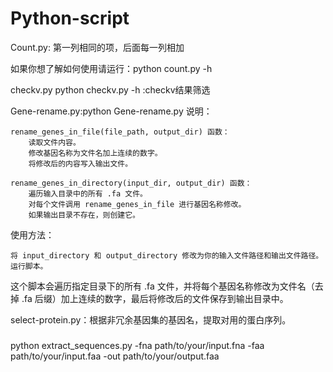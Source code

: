 # Python-script
Count.py: 第一列相同的项，后面每一列相加

如果你想了解如何使用请运行：python count.py -h


checkv.py python checkv.py -h :checkv结果筛选



Gene-rename.py:python Gene-rename.py
说明：

    rename_genes_in_file(file_path, output_dir) 函数：
        读取文件内容。
        修改基因名称为文件名加上连续的数字。
        将修改后的内容写入输出文件。

    rename_genes_in_directory(input_dir, output_dir) 函数：
        遍历输入目录中的所有 .fa 文件。
        对每个文件调用 rename_genes_in_file 进行基因名称修改。
        如果输出目录不存在，则创建它。

使用方法：

    将 input_directory 和 output_directory 修改为你的输入文件路径和输出文件路径。
    运行脚本。

这个脚本会遍历指定目录下的所有 .fa 文件，并将每个基因名称修改为文件名（去掉 .fa 后缀）加上连续的数字，最后将修改后的文件保存到输出目录中。



select-protein.py：根据非冗余基因集的基因名，提取对用的蛋白序列。

###
python extract_sequences.py -fna path/to/your/input.fna -faa path/to/your/input.faa -out path/to/your/output.faa
###








